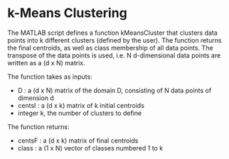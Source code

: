 # k-Means Clustering

The MATLAB script defines a function kMeansCluster that clusters data points into k different clusters (defined by the user). The function returns the final centroids, as well as class membership of all data points. The transpose of the data points is used, i.e. N d-dimensional data points are written as a (d x N) matrix.

The function takes as inputs:
  - D : a (d x N) matrix of the domain D, consisting of N data points of dimension d
  - centsI : a (d x k) matrix of k initial centroids
  - integer k, the number of clusters to define
  
The function returns:
  - centsF : a (d x k) matrix of final centroids
  - class : a (1 x N) vector of classes numbered 1 to k
  

